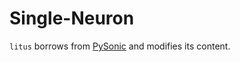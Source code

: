 # Single-Neuron

`litus` borrows from [PySonic](https://github.com/tjjlemaire/PySONIC) and modifies its content.

